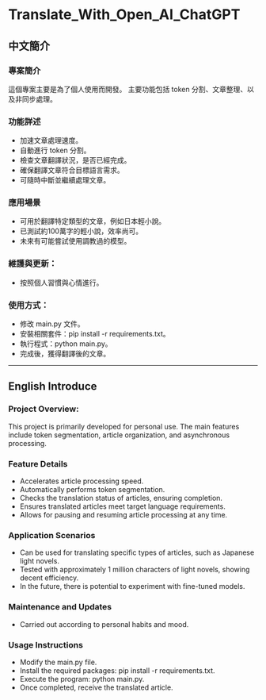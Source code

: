 # Translate_With_Open_AI_ChatGPT

## 中文簡介
### 專案簡介

這個專案主要是為了個人使用而開發。
主要功能包括 token 分割、文章整理、以及非同步處理。

### 功能詳述

- 加速文章處理速度。
- 自動進行 token 分割。
- 檢查文章翻譯狀況，是否已經完成。
- 確保翻譯文章符合目標語言需求。
- 可隨時中斷並繼續處理文章。

### 應用場景

- 可用於翻譯特定類型的文章，例如日本輕小說。
- 已測試約100萬字的輕小說，效率尚可。
- 未來有可能嘗試使用調教過的模型。

### 維護與更新：

- 按照個人習慣與心情進行。

### 使用方式：

- 修改 main.py 文件。
- 安裝相關套件：pip install -r requirements.txt。
- 執行程式：python main.py。
- 完成後，獲得翻譯後的文章。

---

## English Introduce

### Project Overview:

This project is primarily developed for personal use.
The main features include token segmentation, article organization, and asynchronous processing.

### Feature Details

- Accelerates article processing speed.
- Automatically performs token segmentation.
- Checks the translation status of articles, ensuring completion.
- Ensures translated articles meet target language requirements.
- Allows for pausing and resuming article processing at any time.

### Application Scenarios

- Can be used for translating specific types of articles, such as Japanese light novels.
- Tested with approximately 1 million characters of light novels, showing decent efficiency.
- In the future, there is potential to experiment with fine-tuned models.

### Maintenance and Updates

- Carried out according to personal habits and mood.

### Usage Instructions

- Modify the main.py file.
- Install the required packages: pip install -r requirements.txt.
- Execute the program: python main.py.
- Once completed, receive the translated article.

